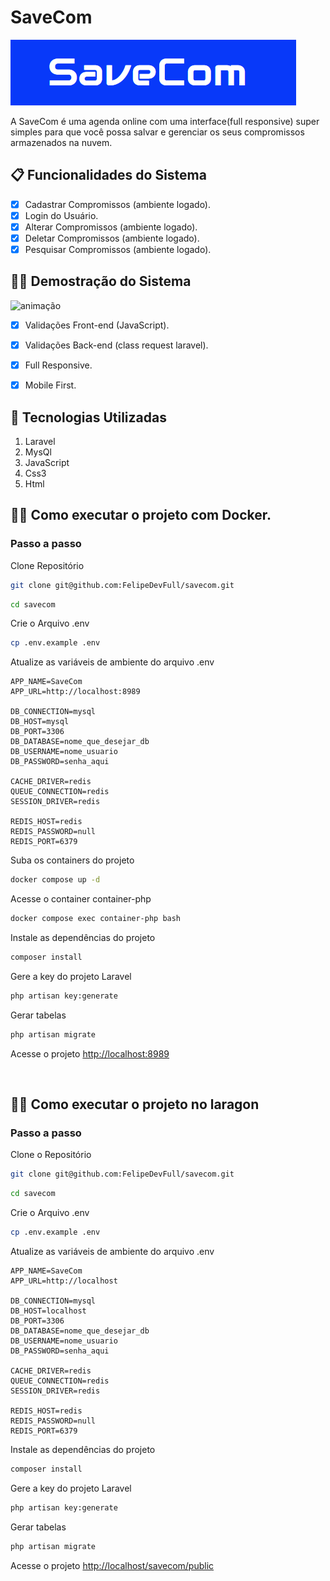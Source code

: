 # SaveCom

![logo](./public/assets/README/logo.PNG)


A SaveCom é uma agenda online com uma interface(full responsive) super simples para que você possa salvar e gerenciar os seus compromissos armazenados na nuvem.

## 📋 Funcionalidades do Sistema

- [x] Cadastrar Compromissos (ambiente logado).
- [x] Login do Usuário.
- [x] Alterar   Compromissos (ambiente logado).
- [x] Deletar   Compromissos (ambiente logado).
- [x] Pesquisar Compromissos (ambiente logado).

## 👨‍🏫 Demostração do Sistema
![animação](./public/assets/README/Anima%C3%A7%C3%A3o.gif)

- [x] Validações Front-end (JavaScript).
- [x] Validações Back-end (class request laravel).
- [x] Full Responsive.
- [x] Mobile First.



## 🔨 Tecnologias Utilizadas

 1. Laravel
 2. MysQl
 2. JavaScript
 3. Css3
 4. Html

## 👨‍💻 Como executar o projeto com Docker.

### Passo a passo
Clone Repositório
```sh
git clone git@github.com:FelipeDevFull/savecom.git
```
```sh
cd savecom
```
Crie o Arquivo .env
```sh
cp .env.example .env
```
Atualize as variáveis de ambiente do arquivo .env
```dosini
APP_NAME=SaveCom
APP_URL=http://localhost:8989

DB_CONNECTION=mysql
DB_HOST=mysql
DB_PORT=3306
DB_DATABASE=nome_que_desejar_db
DB_USERNAME=nome_usuario
DB_PASSWORD=senha_aqui

CACHE_DRIVER=redis
QUEUE_CONNECTION=redis
SESSION_DRIVER=redis

REDIS_HOST=redis
REDIS_PASSWORD=null
REDIS_PORT=6379
```

Suba os containers do projeto
```sh
docker compose up -d
```
Acesse o container container-php
```sh
docker compose exec container-php bash
```
Instale as dependências do projeto
```sh
composer install
```
Gere a key do projeto Laravel
```sh
php artisan key:generate
```
Gerar tabelas
```sh
php artisan migrate
```


Acesse o projeto
[http://localhost:8989](http://localhost:8989)

<br>

## 👨‍💻 Como executar o projeto no laragon 

### Passo a passo
Clone o Repositório
```sh
git clone git@github.com:FelipeDevFull/savecom.git
```
```sh
cd savecom
```


Crie o Arquivo .env
```sh
cp .env.example .env
```


Atualize as variáveis de ambiente do arquivo .env
```dosini
APP_NAME=SaveCom
APP_URL=http://localhost

DB_CONNECTION=mysql
DB_HOST=localhost
DB_PORT=3306
DB_DATABASE=nome_que_desejar_db
DB_USERNAME=nome_usuario
DB_PASSWORD=senha_aqui

CACHE_DRIVER=redis
QUEUE_CONNECTION=redis
SESSION_DRIVER=redis

REDIS_HOST=redis
REDIS_PASSWORD=null
REDIS_PORT=6379
```

Instale as dependências do projeto
```sh
composer install
```

Gere a key do projeto Laravel
```sh
php artisan key:generate
```

Gerar tabelas
```sh
php artisan migrate
```
Acesse o projeto
[http://localhost/savecom/public](http://localhost/savecom/public)

